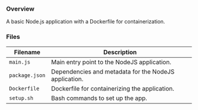 ### Overview

A basic Node.js application with a Dockerfile for containerization.

### Files

| Filename             | Description                                                                             |
|----------------------|-----------------------------------------------------------------------------------------|
| `main.js`            | Main entry point to the NodeJS application.                                             |
| `package.json`       | Dependencies and metadata for the NodeJS application.                                   |
| `Dockerfile`         | Dockerfile for containerizing the application.                                          |
| `setup.sh`           | Bash commands to set up the app.                                                        |